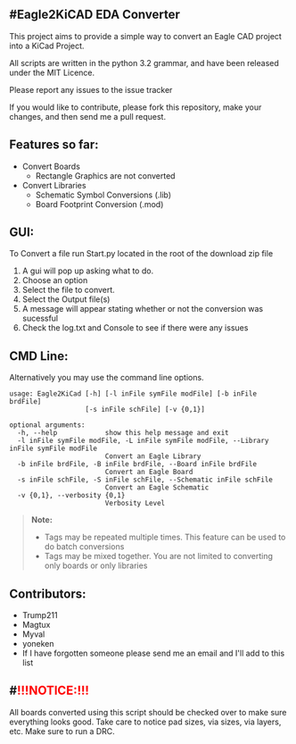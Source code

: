 #Eagle2KiCAD EDA Converter
----------------------------

This project aims to provide a simple way to convert an Eagle CAD project into a KiCad Project.

All scripts are written in the python 3.2 grammar, and have been released under the MIT Licence.

Please report any issues to the issue tracker

If you would like to contribute, please fork this repository, make your changes, and then send me a pull request.

Features so far:
----------------
- Convert Boards
	- Rectangle Graphics are not converted
- Convert Libraries
     - Schematic Symbol Conversions  (.lib)
     - Board Footprint Conversion (.mod)


GUI:
----
      
To Convert a file run Start.py located in the root of the download zip file

1. A gui will pop up asking what to do.
2. Choose an option
3. Select the file to convert.
4. Select the Output file(s)
5. A message will appear stating whether or not the conversion was sucessful
6. Check the log.txt and Console to see if there were any issues

CMD Line:
----------

Alternatively you may use the command line options.

    usage: Eagle2KiCad [-h] [-l inFile symFile modFile] [-b inFile brdFile]
                       [-s inFile schFile] [-v {0,1}]

    optional arguments:
      -h, --help            show this help message and exit
      -l inFile symFile modFile, -L inFile symFile modFile, --Library inFile symFile modFile
                            Convert an Eagle Library
      -b inFile brdFile, -B inFile brdFile, --Board inFile brdFile
                            Convert an Eagle Board
      -s inFile schFile, -S inFile schFile, --Schematic inFile schFile
                            Convert an Eagle Schematic
      -v {0,1}, --verbosity {0,1}
                            Verbosity Level


>**Note:** 
>
>- Tags may be repeated multiple times. This feature can be used to do batch conversions
>- Tags may be mixed together.  You are not limited to converting only boards or only libraries
 
Contributors:
-------------
- Trump211
- Magtux
- Myval
- yoneken
- If I have forgotten someone please send me an email and I'll add to this list
    
#<font color="red">!!!NOTICE:!!!</font>
----------
All boards converted using this script should be checked over to make sure everything looks good.
Take care to notice pad sizes, via sizes, via layers, etc.  Make sure to run a DRC.	 
